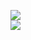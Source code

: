 [![](https://img.shields.io/badge/Made%20With-Github%20Spray-lightgrey.svg?style=for-the-badge&logo=github)](https://github.com/Annihil/github-spray#20741)  
[![](https://i.imgur.com/2DrTn0Z.gif)](https://github.com/Annihil/github-spray)